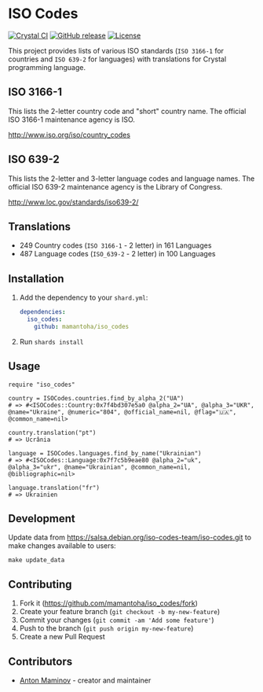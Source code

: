 # ISO Codes

[![Crystal CI](https://github.com/mamantoha/iso_codes/actions/workflows/crystal.yml/badge.svg)](https://github.com/mamantoha/iso_codes/actions/workflows/crystal.yml)
[![GitHub release](https://img.shields.io/github/release/mamantoha/iso_codes.svg)](https://github.com/mamantoha/iso_codes/releases)
[![License](https://img.shields.io/github/license/mamantoha/iso_codes.svg)](https://github.com/mamantoha/iso_codes/blob/master/LICENSE)

This project provides lists of various ISO standards (`ISO 3166-1` for countries and `ISO 639-2` for languages) with translations for Crystal programming language.

## ISO 3166-1

This lists the 2-letter country code and "short" country name. The
official ISO 3166-1 maintenance agency is ISO.

<http://www.iso.org/iso/country_codes>

## ISO 639-2

This lists the 2-letter and 3-letter language codes and language
names. The official ISO 639-2 maintenance agency is the Library of
Congress.

<http://www.loc.gov/standards/iso639-2/>

## Translations

* 249 Country codes (`ISO 3166-1` - 2 letter) in 161 Languages
* 487 Language codes (`ISO_639-2` - 2 letter) in 100 Languages

## Installation

1. Add the dependency to your `shard.yml`:

   ```yaml
   dependencies:
     iso_codes:
       github: mamantoha/iso_codes
   ```

2. Run `shards install`

## Usage

```crystal
require "iso_codes"

country = ISOCodes.countries.find_by_alpha_2("UA")
# => #<ISOCodes::Country:0x7f4bd307e5a0 @alpha_2="UA", @alpha_3="UKR", @name="Ukraine", @numeric="804", @official_name=nil, @flag="🇺🇦", @common_name=nil>

country.translation("pt")
# => Ucrânia

language = ISOCodes.languages.find_by_name("Ukrainian")
# => #<ISOCodes::Language:0x7f7c5b9eae80 @alpha_2="uk", @alpha_3="ukr", @name="Ukrainian", @common_name=nil, @bibliographic=nil>

language.translation("fr")
# => Ukrainien
```

## Development

Update data from <https://salsa.debian.org/iso-codes-team/iso-codes.git> to make changes available to users:

```
make update_data
```

## Contributing

1. Fork it (<https://github.com/mamantoha/iso_codes/fork>)
2. Create your feature branch (`git checkout -b my-new-feature`)
3. Commit your changes (`git commit -am 'Add some feature'`)
4. Push to the branch (`git push origin my-new-feature`)
5. Create a new Pull Request

## Contributors

- [Anton Maminov](https://github.com/mamantoha) - creator and maintainer
